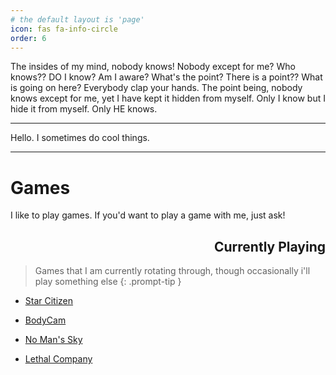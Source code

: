 ```yaml
---
# the default layout is 'page'
icon: fas fa-info-circle
order: 6
---
```


The insides of my mind, nobody knows! Nobody except for me? Who knows?? DO I know? Am I aware? What's the point? There is a point?? What is going on here? Everybody clap your hands.
The point being, nobody knows except for me, yet I have kept it hidden from myself. Only I know but I hide it from myself. 
Only HE knows.

---

Hello. I sometimes do cool things.

---

# Games

I like to play games. If you'd want to play a game with me, just ask!

<div style='text-align: right;'>
    <h2>Currently Playing</h2>
</div>

> Games that I am currently rotating through, though occasionally i'll play something else
{: .prompt-tip }

- [Star Citizen](https://robertsspaceindustries.com/star-citizen)

- [BodyCam](https://reissad.com/)

- [No Man's Sky](https://www.nomanssky.com/)

- [Lethal Company](https://store.steampowered.com/app/1966720/Lethal_Company/)

